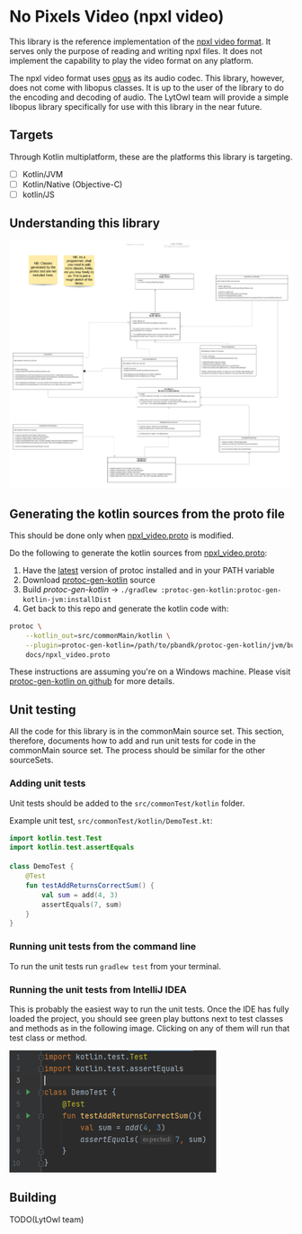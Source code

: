 # No Pixels Video (npxl video)

This library is the reference implementation of the [npxl video format](docs/introduction.md). It serves only the
purpose of reading and writing npxl files. It does not implement the capability to play the video format on any
platform.

The npxl video format uses [opus](https://opus-codec.org/) as its audio codec. This library, however, does not come with
libopus classes. It is up to the user of the library to do the encoding and decoding of audio. The LytOwl team will
provide a simple libopus library specifically for use with this library in the near future.

## Targets

Through Kotlin multiplatform, these are the platforms this library is targeting.

- [ ] Kotlin/JVM
- [ ] Kotlin/Native (Objective-C)
- [ ] kotlin/JS

## Understanding this library

![Library Architecture](docs/assets/classes.png)

## Generating the kotlin sources from the proto file

This should be done only when [npxl_video.proto](docs/npxl_video.proto) is modified.

Do the following to generate the kotlin sources from [npxl_video.proto](docs/npxl_video.proto):

1. Have the [latest](https://github.com/google/protobuf/releases/latest) version of protoc installed and in your PATH
   variable
2. Download [protoc-gen-kotlin](https://github.com/streem/pbandk) source
3. Build _protoc-gen-kotlin_ -> `./gradlew :protoc-gen-kotlin:protoc-gen-kotlin-jvm:installDist`
4. Get back to this repo and generate the kotlin code with:

```bash
protoc \
    --kotlin_out=src/commonMain/kotlin \
    --plugin=protoc-gen-kotlin=/path/to/pbandk/protoc-gen-kotlin/jvm/build/install/protoc-gen-kotlin/bin/protoc-gen-kotlin.bat \
    docs/npxl_video.proto
```

These instructions are assuming you're on a Windows machine. Please
visit [protoc-gen-kotlin on github](https://github.com/streem/pbandk) for more details.

## Unit testing

All the code for this library is in the commonMain source set. This section, therefore, documents how to add and run
unit tests for code in the commonMain source set. The process should be similar for the other sourceSets.

### Adding unit tests

Unit tests should be added to the `src/commonTest/kotlin` folder.

Example unit test, `src/commonTest/kotlin/DemoTest.kt`:

```kotlin
import kotlin.test.Test
import kotlin.test.assertEquals

class DemoTest {
    @Test
    fun testAddReturnsCorrectSum() {
        val sum = add(4, 3)
        assertEquals(7, sum)
    }
}
```

### Running unit tests from the command line

To run the unit tests run `gradlew test` from your terminal.

### Running the unit tests from IntelliJ IDEA

This is probably the easiest way to run the unit tests. Once the IDE has fully loaded the project, you should see green
play buttons next to test classes and methods as in the following image. Clicking on any of them will run that test
class or method.

![Running the unit tests from IntelliJ IDEA](docs/assets/unit_testing_1.png)

## Building

TODO(LytOwl team)
